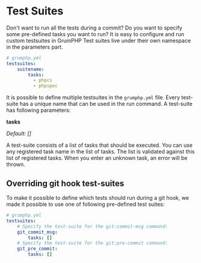 # Test Suites
Don't want to run all the tests during a commit?
Do you want to specify some pre-defined tasks you want to run?
It is easy to configure and run custom testsuites in GrumPHP
Test suites live under their own namespace in the parameters part.


```yaml
# grumphp.yml
testsuites:
    suitename:
        tasks:
          - phpcs
          - phpspec
```

It is possible to define multiple testsuites in the `grumphp.yml` file.
Every test-suite has a unique name that can be used in the run command.
A test-suite has following parameters:


**tasks**

*Default: []*

A test-suite consists of a list of tasks that should be executed.
You can use any registered task name in the list of tasks.
The list is validated against this list of registered tasks. 
When you enter an unknown task, an error will be thrown.


## Overriding git hook test-suites
To make it possible to define which tests should run during a git hook,
we made it possible to use one of following pre-defined test suites:

```yaml
# grumphp.yml
testsuites:
    # Specify the test-suite for the git:commit-msg command:
    git_commit_msg:
        tasks: []
    # Specify the test-suite for the git:pre-commit command:
    git_pre_commit:
        tasks: []
```